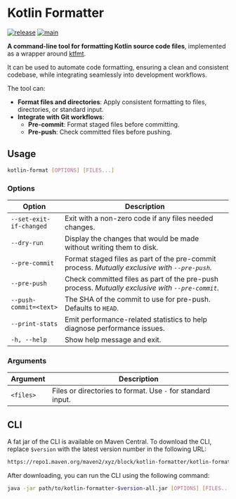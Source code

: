 # Kotlin Formatter

[![release](https://img.shields.io/maven-central/v/xyz.block.kotlin-formatter/kotlin-formatter?label=release&color=blue)](https://central.sonatype.com/namespace/xyz.block.kotlin-formatter)
[![main](https://github.com/block/kotlin-formatter/actions/workflows/push.yml/badge.svg)](https://github.com/block/kotlin-formatter/actions/workflows/push.yml)

**A command-line tool for formatting Kotlin source code files**, implemented as a wrapper around [ktfmt](https://github.com/facebook/ktfmt/tree/main).

It can be used to automate code formatting, ensuring a clean and consistent codebase, while integrating seamlessly into development workflows.

The tool can:

- **Format files and directories**: Apply consistent formatting to files, directories, or standard input.
- **Integrate with Git workflows**:
  - **Pre-commit**: Format staged files before committing. 
  - **Pre-push**: Check committed files before pushing.

## Usage

```bash
kotlin-format [OPTIONS] [FILES...]
```
### Options

| Option                  | Description                                                                                |
|-------------------------|-------------------------------------------------------------------------------------------|
| `--set-exit-if-changed` | Exit with a non-zero code if any files needed changes.                                    |
| `--dry-run`             | Display the changes that would be made without writing them to disk.                     |
| `--pre-commit`          | Format staged files as part of the pre-commit process. *Mutually exclusive with `--pre-push`.* |
| `--pre-push`            | Check committed files as part of the pre-push process. *Mutually exclusive with `--pre-commit`.* |
| `--push-commit=<text>`  | The SHA of the commit to use for pre-push. Defaults to `HEAD`.                            |
| `--print-stats`         | Emit performance-related statistics to help diagnose performance issues.                 |
| `-h, --help`            | Show help message and exit.                                                          |

### Arguments

| Argument      | Description                                |
|---------------|--------------------------------------------|
| `<files>`     | Files or directories to format. Use `-` for standard input. |

## CLI
A fat jar of the CLI is available on Maven Central. To download the CLI, replace `$version` with the latest version number in the following URL:

```bash
https://repo1.maven.org/maven2/xyz/block/kotlin-formatter/kotlin-formatter/$version/kotlin-formatter-$version-all.jar
```

After downloading, you can run the CLI using the following command:

```bash
java -jar path/to/kotlin-formatter-$version-all.jar [OPTIONS] [FILES...]
```